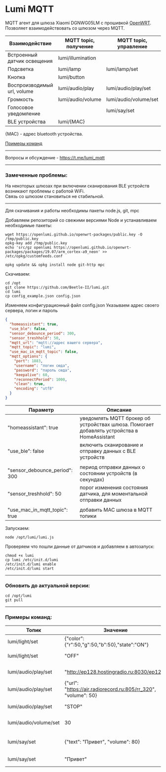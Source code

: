 # Lumi MQTT

MQTT агент для шлюза Xiaomi DGNWG05LM с прошивкой [OpenWRT](https://github.com/openlumi/xiaomi-gateway-openwrt).  
Позволяет взаимодействовать со шлюзом через MQTT.

Взаимодействие | MQTT topic, получение | MQTT topic, управление
--- | --- | ---
Встроенный датчик освещения | lumi/illumination
Подсветка | lumi/lamp | lumi/lamp/set
Кнопка | lumi/button
Воспроизводимый url, volume | lumi/audio/play | lumi/audio/play/set
Громкость | lumi/audio/volume | lumi/audio/volume/set
Голосовое уведомление |  | lumi/say/set
BLE устройства | lumi/{MAC} |

{MAC} - адрес bluetooth устройства.

[Примеры команд](#примеры-команд)

---
Вопросы и обсуждение - https://t.me/lumi_mqtt

---

### Замеченные проблемы:

На некоторых шлюзах при включении сканирования BLE устройств возникают проблемы с работой WiFi.  
Связь со шлюзом становиться не стабильной.

---
Для скачивания и работы необходимы пакеты node.js, git, mpc

Добавляем репозиторий со свежими версиями Node и устанавливаем необходимые пакеты:

```
wget https://openlumi.github.io/openwrt-packages/public.key -O /tmp/public.key
opkg-key add /tmp/public.key
echo 'src/gz openlumi https://openlumi.github.io/openwrt-packages/packages/19.07/arm_cortex-a9_neon' >> /etc/opkg/customfeeds.conf

opkg update && opkg install node git-http mpc
```

Скачиваем:

```
cd /opt
git clone https://github.com/Beetle-II/lumi.git
cd lumi
cp config_example.json config.json
```

Изменяем конфигурационный файл config.json Указываем адрес своего сервера, логин и пароль

```json
{
  "homeassistant": true,
  "use_ble": false,
  "sensor_debounce_period": 300,
  "sensor_treshhold": 50,
  "mqtt_url": "mqtt://адрес вашего сервера",
  "mqtt_topic": "lumi",
  "use_mac_in_mqtt_topic": false,
  "mqtt_options": {
    "port": 1883,
    "username": "логин сюда",
    "password": "пароль сюда",
    "keepalive": 60,
    "reconnectPeriod": 1000,
    "clean": true,
    "encoding": "utf8"
  }
}
```

Параметр | Описание
--- | ---
"homeassistant": true | уведомлять MQTT брокер об устройствах шлюза. Помогает добавлять устройства в HomeAssistant
"use_ble": false | включить сканирование и отправку данных c BLE устройств
||
"sensor_debounce_period": 300 | период отправки данных о состоянии устройств (в секундах)
"sensor_treshhold": 50 | порог изменения состояния датчика, для моментальной отправки данных
||
"use_mac_in_mqtt_topic": true | добавить MAC шлюза в MQTT топики

Запускаем:

```
node /opt/lumi/lumi.js
```

Проверяем что пошли данные от датчиков и добавляем в автозапуск:

```
chmod +x lumi
cp lumi /etc/init.d/lumi
/etc/init.d/lumi enable
/etc/init.d/lumi start
```

---

### Обновить до актуальной версии:

```
cd /opt/lumi
git pull
```

---

### Примеры команд:

Топик | Значение | Описание
---|---|---
lumi/light/set | {"color":{"r":50,"g":50,"b":50},"state":"ON"} | Включить подсветку
lumi/light/set | "OFF" | Выключить подсветку
||
lumi/audio/play/set | "http://ep128.hostingradio.ru:8030/ep128" | Включить Радио Европа+
lumi/audio/play/set | {"url": "https://air.radiorecord.ru:805/rr_320", "volume": 50} | Включить Радио рекорд с громкостью 50
lumi/audio/play/set | "STOP" | Выключить воспроизведение
||
lumi/audio/volume/set | 30 | Именить громкость на 30
||
lumi/say/set | {"text": "Привет", "volume": 80} | Произнести 'Привет' с громкостью 80
lumi/say/set | "Привет" | Произнести 'Привет'